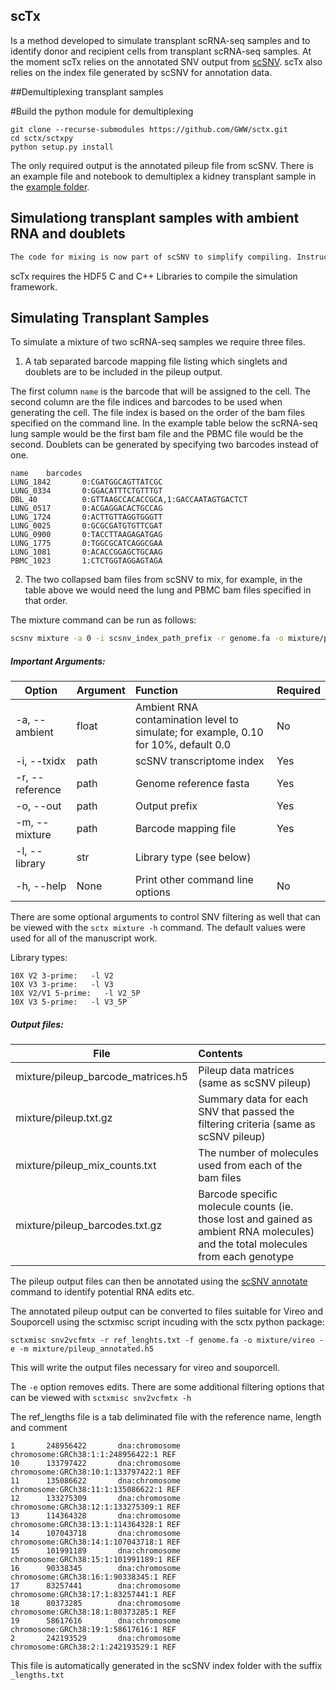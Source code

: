 ## scTx

Is a method developed to simulate transplant scRNA-seq samples and to identify donor and recipient cells from transplant scRNA-seq samples. 
At the moment scTx relies on the annotated SNV output from [scSNV](https://github.com/GWW/scsnv).  scTx also relies on the index file generated by scSNV for annotation data.


##Demultiplexing transplant samples

#Build the python module for demultiplexing

```base
git clone --recurse-submodules https://github.com/GWW/sctx.git
cd sctx/sctxpy
python setup.py install
```

The only required output is the annotated pileup file from scSNV.  There is an example file and notebook to demultiplex a kidney transplant sample in the [example folder](https://github.com/GWW/sctx/tree/master/example).


## Simulationg transplant samples with ambient RNA and doublets

```bash
The code for mixing is now part of scSNV to simplify compiling. Instructions below assume the scsnv binary is on your path
```

scTx requires the HDF5 C and C++ Libraries to compile the simulation framework.

## Simulating Transplant Samples
To simulate a mixture of two scRNA-seq samples we require three files. 

1.  A tab separated barcode mapping file listing which singlets and doublets are to be included in the pileup output.

The first column `name` is the barcode that will be assigned to the cell.  The second column are the file indices and barcodes to be used when generating the cell.
The file index is based on the order of the bam files specified on the command line.  In the example table below the scRNA-seq lung sample would be the first bam file and the PBMC file would be the second.
Doublets can be generated by specifying two barcodes instead of one.

```
name    barcodes
LUNG_1842       0:CGATGGCAGTTATCGC
LUNG_0334       0:GGACATTTCTGTTTGT
DBL_40          0:GTTAAGCCACACCGCA,1:GACCAATAGTGACTCT
LUNG_0517       0:ACGAGGACACTGCCAG
LUNG_1724       0:ACTTGTTAGGTGGGTT
LUNG_0025       0:GCGCGATGTGTTCGAT
LUNG_0900       0:TACCTTAAGAGATGAG
LUNG_1775       0:TGGCGCATCAGGCGAA
LUNG_1081       0:ACACCGGAGCTGCAAG
PBMC_1023       1:CTCTGGTAGGAGTAGA
```

2. The two collapsed bam files from scSNV to mix, for example, in the table above we would need the lung and PBMC bam files specified in that order.

The mixture command can be run as follows:
```bash
scsnv mixture -a 0 -i scsnv_index_path_prefix -r genome.fa -o mixture/pileup -m barcode_map.txt -t 4 lung_collapsed.bam pbmc_collapsed.bam
```

##### Important Arguments:
| Option        | Argument      | Function | Required |
| ---------------|:--------------|:---------|:---------|
| -a, --ambient | float | Ambient RNA contamination level to simulate; for example, 0.10 for 10%, default 0.0 | No |
| -i, --txidx | path | scSNV transcriptome index | Yes |
| -r, --reference | path | Genome reference fasta | Yes |
| -o, --out | path | Output prefix | Yes |
| -m, --mixture | path | Barcode mapping file | Yes |
| -l, --library | str | Library type (see below) |
| -h, --help | None | Print other command line options | No |

There are some optional arguments to control SNV filtering as well that can be viewed with the `sctx mixture -h` command.  The default values were used for all of the manuscript work.

Library types:
```
10X V2 3-prime:   -l V2
10X V3 3-prime:   -l V3
10X V2/V1 5-prime:   -l V2_5P
10X V3 5-prime:   -l V3_5P
```

##### Output files:
| File        | Contents      |
| ---------------|:--------------|
| mixture/pileup\_barcode_matrices.h5 | Pileup data matrices (same as scSNV pileup) |
| mixture/pileup.txt.gz | Summary data for each SNV that passed the filtering criteria (same as scSNV pileup) |
| mixture/pileup_mix_counts.txt | The number of molecules used from each of the bam files |
| mixture/pileup_barcodes.txt.gz | Barcode specific molecule counts (ie. those lost and gained as ambient RNA molecules) and the total molecules from each genotype | 

The pileup output files can then be annotated using the [scSNV annotate](https://github.com/GWW/scsnv) command to identify potential RNA edits etc.

The annotated pileup output can be converted to files suitable for Vireo and Souporcell using the sctxmisc script incuding with the sctx python package:

```base
sctxmisc snv2vcfmtx -r ref_lenghts.txt -f genome.fa -o mixture/vireo -e -m mixture/pileup_annotated.h5
```

This will write the output files necessary for vireo and souporcell.  

The `-e` option removes edits. There are some additional filtering options that can be viewed with `sctxmisc snv2vcfmtx -h`

The ref_lengths file is a tab deliminated file with the reference name, length and comment

```
1       248956422       dna:chromosome chromosome:GRCh38:1:1:248956422:1 REF
10      133797422       dna:chromosome chromosome:GRCh38:10:1:133797422:1 REF
11      135086622       dna:chromosome chromosome:GRCh38:11:1:135086622:1 REF
12      133275309       dna:chromosome chromosome:GRCh38:12:1:133275309:1 REF
13      114364328       dna:chromosome chromosome:GRCh38:13:1:114364328:1 REF
14      107043718       dna:chromosome chromosome:GRCh38:14:1:107043718:1 REF
15      101991189       dna:chromosome chromosome:GRCh38:15:1:101991189:1 REF
16      90338345        dna:chromosome chromosome:GRCh38:16:1:90338345:1 REF
17      83257441        dna:chromosome chromosome:GRCh38:17:1:83257441:1 REF
18      80373285        dna:chromosome chromosome:GRCh38:18:1:80373285:1 REF
19      58617616        dna:chromosome chromosome:GRCh38:19:1:58617616:1 REF
2       242193529       dna:chromosome chromosome:GRCh38:2:1:242193529:1 REF
```

This file is automatically generated in the scSNV index folder with the suffix `_lengths.txt` 
